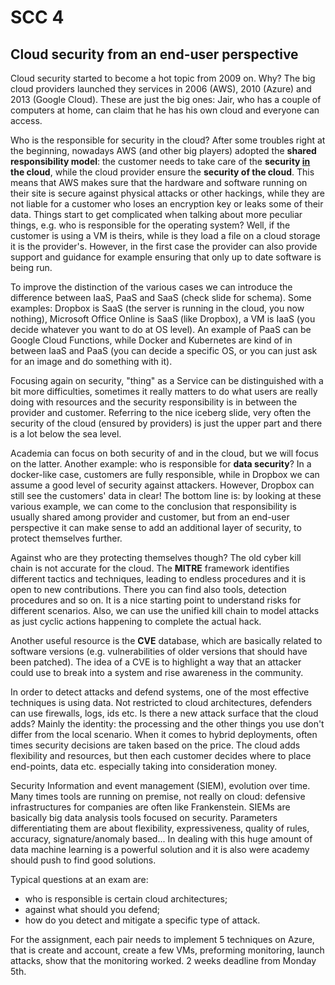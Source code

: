 # SCC 4

## Cloud security from an end-user perspective

Cloud security started to become a hot topic from 2009 on. Why? The big cloud providers launched they services in 2006 (AWS), 2010 (Azure) and 2013 (Google Cloud). These are just the big ones: Jair, who has a couple of computers at home, can claim that he has his own cloud and everyone can access. 

Who is the responsible for security in the cloud? After some troubles right at the beginning, nowadays AWS (and other big players) adopted the **shared responsibility model**: the customer needs to take care of the **security <u>in</u> the cloud**, while the cloud provider ensure the **security of the cloud**. This means that AWS makes sure that the hardware and software running on their site is secure against physical attacks or other hackings, while they are not liable for a customer who loses an encryption key or leaks some of their data. Things start to get complicated when talking about more peculiar things, e.g. who is responsible for the operating system? Well, if the customer is using a VM is theirs, while is they load a file on a cloud storage it is the provider's. However, in the first case the provider can also provide support and guidance for example ensuring that only up to date software is being run.

To improve the distinction of the various cases we can introduce the difference between IaaS, PaaS and SaaS (check slide for schema). Some examples: Dropbox is SaaS (the server is running in the cloud, you now nothing), Microsoft Office Online is SaaS (like Dropbox), a VM is IaaS (you decide whatever you want to do at OS level). An example of PaaS can be Google Cloud Functions, while Docker and Kubernetes are kind of in between IaaS and PaaS (you can decide a specific OS, or you can just ask for an image and do something with it).

Focusing again on security, "thing" as a Service can be distinguished with a bit more difficulties, sometimes it really matters to do what users are really doing with resources and the security responsibility is in between the provider and customer. Referring to the nice iceberg slide, very often the security of the cloud (ensured by providers) is just the upper part and there is a lot below the sea level.

Academia can focus on both security of and in the cloud, but we will focus on the latter. Another example: who is responsible for **data security**? In a docker-like case, customers are fully responsible, while in Dropbox we can assume a good level of security against attackers. However, Dropbox can still see the customers' data in clear! The bottom line is: by looking at these various example, we can come to the conclusion that responsibility is usually shared among provider and customer, but from an end-user perspective it can make sense to add an additional layer of security, to protect themselves further.

Against who are they protecting themselves though? The old cyber kill chain is not accurate for the cloud. The **MITRE** framework identifies different tactics and techniques, leading to endless procedures and it is open to new contributions. There you can find also tools, detection procedures and so on. It is a nice starting point to understand risks for different scenarios. Also, we can use the unified kill chain to model attacks as just cyclic actions happening to complete the actual hack.

Another useful resource is the **CVE** database, which are basically related to software versions (e.g. vulnerabilities of older versions that should have been patched). The idea of a CVE is to highlight a way that an attacker could use to break into a system and rise awareness in the community.

In order to detect attacks and defend systems, one of the most effective techniques is using data. Not restricted to cloud architectures, defenders can use firewalls, logs, ids etc. Is there a new attack surface that the cloud adds? Mainly the identity: the processing and the other things you use don't differ from the local scenario. When it comes to hybrid deployments, often times security decisions are taken based on the price. The cloud adds flexibility and resources, but then each customer decides where to place end-points, data etc. especially taking into consideration money.

Security Information and event management (SIEM), evolution over time. Many times tools are running on premise, not really on cloud: defensive infrastructures for companies are often like Frankenstein. SIEMs are basically big data analysis tools focused on security. Parameters differentiating them are about flexibility, expressiveness, quality of rules, accuracy, signature/anomaly based... In dealing with this huge amount of data machine learning is a powerful solution and it is also were academy should push to find good solutions.

Typical questions at an exam are:

* who is responsible is certain cloud architectures;
* against what should you defend;
* how do you detect and mitigate a specific type of attack.

For the assignment, each pair needs to implement 5 techniques on Azure, that is create and account, create a few VMs, preforming monitoring, launch attacks, show that the monitoring worked. 2 weeks deadline from Monday 5th.

